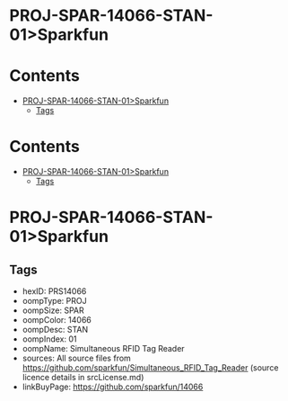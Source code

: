 
PROJ-SPAR-14066-STAN-01>Sparkfun
================================

Contents
========

* [PROJ-SPAR-14066-STAN-01>Sparkfun](#proj-spar-14066-stan-01sparkfun)
	* [Tags](#tags)

Contents
========

* [PROJ-SPAR-14066-STAN-01>Sparkfun](#proj-spar-14066-stan-01sparkfun)
	* [Tags](#tags)

# PROJ-SPAR-14066-STAN-01>Sparkfun

## Tags

- hexID: PRS14066
- oompType: PROJ
- oompSize: SPAR
- oompColor: 14066
- oompDesc: STAN
- oompIndex: 01
- oompName: Simultaneous RFID Tag Reader
- sources: All source files from https://github.com/sparkfun/Simultaneous_RFID_Tag_Reader (source licence details in srcLicense.md)
- linkBuyPage: https://github.com/sparkfun/14066
